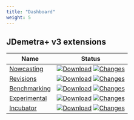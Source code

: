 ```yaml
---
title: "Dashboard"
weight: 5
---
```


## JDemetra+ v3 extensions

| Name                                                            | Status                                                                                                                                                                                                                                                                                                                                                                                          |
|-----------------------------------------------------------------|-------------------------------------------------------------------------------------------------------------------------------------------------------------------------------------------------------------------------------------------------------------------------------------------------------------------------------------------------------------------------------------------------|
| [Nowcasting](https://github.com/jdemetra/jdplus-nowcasting)     | [![Download](https://img.shields.io/github/release/jdemetra/jdplus-nowcasting.svg)](https://github.com/jdemetra/jdplus-nowcasting/releases/latest) [![Changes](https://img.shields.io/endpoint?url=https%3A%2F%2Fraw.githubusercontent.com%2Fjdemetra%2Fjdplus-nowcasting%2Fbadges%2Funreleased-changes.json)](https://github.com/jdemetra/jdplus-nowcasting/blob/develop/CHANGELOG.md)         |
| [Revisions](https://github.com/jdemetra/jdplus-revisions)       | [![Download](https://img.shields.io/github/release/jdemetra/jdplus-revisions.svg)](https://github.com/jdemetra/jdplus-revisions/releases/latest) [![Changes](https://img.shields.io/endpoint?url=https%3A%2F%2Fraw.githubusercontent.com%2Fjdemetra%2Fjdplus-revisions%2Fbadges%2Funreleased-changes.json)](https://github.com/jdemetra/jdplus-revisions/blob/develop/CHANGELOG.md)             |
| [Benchmarking](https://github.com/jdemetra/jdplus-benchmarking) | [![Download](https://img.shields.io/github/release/jdemetra/jdplus-benchmarking.svg)](https://github.com/jdemetra/jdplus-benchmarking/releases/latest) [![Changes](https://img.shields.io/endpoint?url=https%3A%2F%2Fraw.githubusercontent.com%2Fjdemetra%2Fjdplus-benchmarking%2Fbadges%2Funreleased-changes.json)](https://github.com/jdemetra/jdplus-benchmarking/blob/develop/CHANGELOG.md) |
| [Experimental](https://github.com/jdemetra/jdplus-experimental) | [![Download](https://img.shields.io/github/release/jdemetra/jdplus-experimental.svg)](https://github.com/jdemetra/jdplus-experimental/releases/latest) [![Changes](https://img.shields.io/endpoint?url=https%3A%2F%2Fraw.githubusercontent.com%2Fjdemetra%2Fjdplus-experimental%2Fbadges%2Funreleased-changes.json)](https://github.com/jdemetra/jdplus-experimental/blob/develop/CHANGELOG.md) |
| [Incubator](https://github.com/jdemetra/jdplus-incubator)       | [![Download](https://img.shields.io/github/release/jdemetra/jdplus-incubator.svg)](https://github.com/jdemetra/jdplus-incubator/releases/latest) [![Changes](https://img.shields.io/endpoint?url=https%3A%2F%2Fraw.githubusercontent.com%2Fjdemetra%2Fjdplus-incubator%2Fbadges%2Funreleased-changes.json)](https://github.com/jdemetra/jdplus-incubator/blob/develop/CHANGELOG.md)             |

